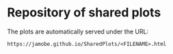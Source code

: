 # Repository of shared plots

The plots are automatically served under the URL:

```buildoutcfg
https://jamobe.github.io/SharedPlots/<FILENAME>.html 
```

